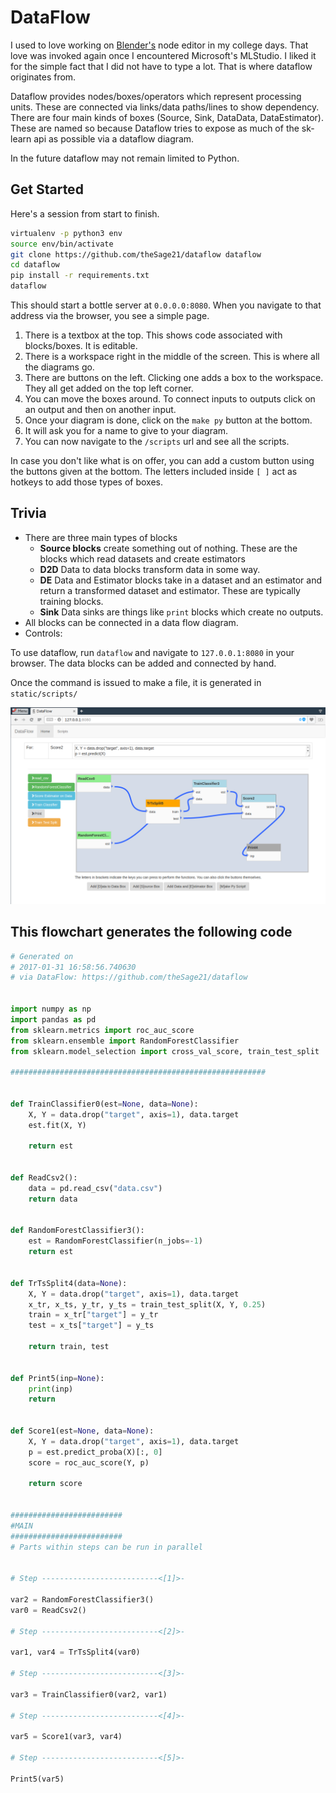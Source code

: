 DataFlow
========

I used to love working on [Blender's](https://www.blender.org) node editor in
my college days. That love was invoked again once I encountered Microsoft's
MLStudio. I liked it for the simple fact that I did not have to type a lot.
That is where dataflow originates from.

Dataflow provides nodes/boxes/operators which represent processing units. These
are connected via links/data paths/lines to show dependency. There are four
main kinds of boxes (Source, Sink, DataData, DataEstimator). These are named so
because Dataflow tries to expose as much of the sk-learn api as possible via a
dataflow diagram.

In the future dataflow may not remain limited to Python.


Get Started
-----------

Here's a session from start to finish.

```bash
virtualenv -p python3 env
source env/bin/activate
git clone https://github.com/theSage21/dataflow dataflow
cd dataflow
pip install -r requirements.txt
dataflow
```


This should start a bottle server at `0.0.0.0:8080`. When you navigate to that address via the browser, you see a simple page.

1. There is a textbox at the top. This shows code associated with blocks/boxes. It is editable.
2. There is a workspace right in the middle of the screen. This is where all the diagrams go.
3. There are buttons on the left. Clicking one adds a box to the workspace. They all get added on the top left corner.
4. You can move the boxes around. To connect inputs to outputs click on an output and then on another input.
5. Once your diagram is done, click on the `make py` button at the bottom.
6. It will ask you for a name to give to your diagram.
7. You can now navigate to the `/scripts` url and see all the scripts.


In case you don't like what is on offer, you can add a custom button using the
buttons given at the bottom. The letters included inside `[ ]` act as hotkeys
to add those types of boxes.


Trivia
-------------

- There are three main types of blocks
    - **Source blocks** create something out of nothing. These are the blocks which read datasets and create estimators
    - **D2D** Data to data blocks transform data in some way.
    - **DE** Data and Estimator blocks take in a dataset and an estimator and return a transformed dataset and estimator. These are typically training blocks.
    - **Sink** Data sinks are things like `print` blocks which create no outputs.
- All blocks can be connected in a data flow diagram. 
- Controls:


To use dataflow, run `dataflow` and navigate to `127.0.0.1:8080` in your browser. The data blocks can be added and connected by hand.

Once the command is issued to make a file, it is generated in `static/scripts/`

![Main page screenshot](screenshots/main.png)

## This flowchart generates the following code

```python
# Generated on
# 2017-01-31 16:58:56.740630
# via DataFlow: https://github.com/theSage21/dataflow


import numpy as np
import pandas as pd
from sklearn.metrics import roc_auc_score
from sklearn.ensemble import RandomForestClassifier
from sklearn.model_selection import cross_val_score, train_test_split

#########################################################


def TrainClassifier0(est=None, data=None):
    X, Y = data.drop("target", axis=1), data.target
    est.fit(X, Y)
    
    return est
    

def ReadCsv2():
    data = pd.read_csv("data.csv")
    return data
    

def RandomForestClassifier3():
    est = RandomForestClassifier(n_jobs=-1)
    return est
    

def TrTsSplit4(data=None):
    X, Y = data.drop("target", axis=1), data.target
    x_tr, x_ts, y_tr, y_ts = train_test_split(X, Y, 0.25)
    train = x_tr["target"] = y_tr
    test = x_ts["target"] = y_ts
    
    return train, test
    

def Print5(inp=None):
    print(inp)
    return 
    

def Score1(est=None, data=None):
    X, Y = data.drop("target", axis=1), data.target
    p = est.predict_proba(X)[:, 0]
    score = roc_auc_score(Y, p)
    
    return score
    

#########################
#MAIN
#########################
# Parts within steps can be run in parallel


# Step --------------------------<[1]>-

var2 = RandomForestClassifier3()
var0 = ReadCsv2()

# Step --------------------------<[2]>-

var1, var4 = TrTsSplit4(var0)

# Step --------------------------<[3]>-

var3 = TrainClassifier0(var2, var1)

# Step --------------------------<[4]>-

var5 = Score1(var3, var4)

# Step --------------------------<[5]>-

Print5(var5)
```
